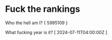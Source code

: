 # Fuck the rankings

Who the hell am I?
{ 5995109 }

What fucking year is it?
[ 2024-07-11T04:00:00Z ]
